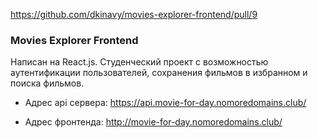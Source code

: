 https://github.com/dkinavy/movies-explorer-frontend/pull/9

### Movies Explorer Frontend

Написан на React.js. Студенческий проект с возможностью аутентификации пользователей, сохранения фильмов в избранном и поиска фильмов.

- Адрес api сервера: https://api.movie-for-day.nomoredomains.club/

- Адрес фронтенда: http://movie-for-day.nomoredomains.club/
